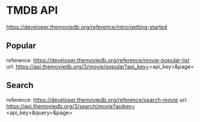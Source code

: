 # TMDB API

https://developer.themoviedb.org/reference/intro/getting-started

## Popular

reference: https://developer.themoviedb.org/reference/movie-popular-list 
url: https://api.themoviedb.org/3/movie/popular?api_key=<api_key>&page=<page>

## Search

reference: https://developer.themoviedb.org/reference/search-movie
url: https://api.themoviedb.org/3/search/movie?apikey=<api_key>&query=<query>&page=<page>

